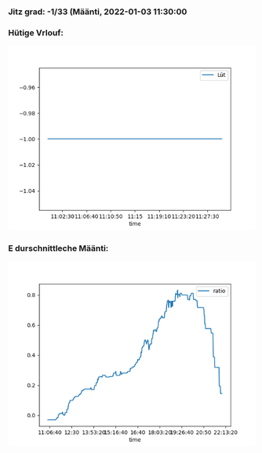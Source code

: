### Jitz grad: -1/33 (Määnti, 2022-01-03 11:30:00

### Hütige Vrlouf:
![Graph](Today.png)

### E durschnittleche Määnti:
![Graph](Määnti.png)